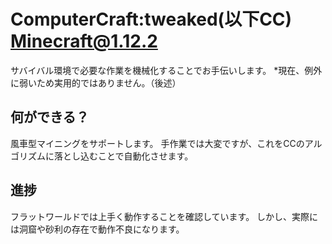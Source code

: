 # ComputerCraft:tweaked(以下CC) Minecraft@1.12.2 
サバイバル環境で必要な作業を機械化することでお手伝いします。
*現在、例外に弱いため実用的ではありません。（後述）
## 何ができる？
風車型マイニングをサポートします。
手作業では大変ですが、これをCCのアルゴリズムに落とし込むことで自動化させます。
## 進捗
フラットワールドでは上手く動作することを確認しています。
しかし、実際には洞窟や砂利の存在で動作不良になります。
